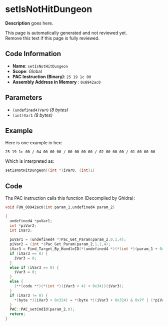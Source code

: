 # setIsNotHitDungeon

**Description** goes here.

This page is automatically generated and not reviewed yet.<br>Remove this text if this page is fully reviewed.

## Code Information

- **Name**: `setIsNotHitDungeon`
- **Scope**: Global
- **PAC Instruction (Binary)**: `25 19 1c 00`
- **Assembly Address in Memory** : `0x8942ac0`

## Parameters

- `(undefined4)Var0` *(8 bytes)*
- `(int)Var1` *(8 bytes)*

## Example

Here is one example in hex:

```25 19 1c 00 / 04 00 00 00 / 00 00 00 00 / 02 00 00 00 / 01 00 00 00```

Which is interpreted as:

```c
setIsNotHitDungeon((int *)iVar0, (int)1)
```

## Code

Ths PAC instruction calls this function (Decompiled by Ghidra):

```c
void FUN_08942ac0(int param_1,undefined4 param_2)

{
  undefined4 *puVar1;
  int *piVar2;
  int iVar3;
  
  puVar1 = (undefined4 *)Pac_Get_Param(param_2,0,1,4);
  piVar2 = (int *)Pac_Get_Param(param_2,1,1,4);
  iVar3 = Find_Target_By_HandleID(*(undefined4 *)(*(int *)(param_1 + 0x10) + 0xe8),*puVar1,1);
  if (iVar3 == 0) {
    iVar3 = 0;
  }
  else if (iVar3 == 0) {
    iVar3 = 0;
  }
  else {
    (**(code **)(*(int *)(iVar3 + 4) + 0x34))(iVar3);
  }
  if (iVar3 != 0) {
    *(byte *)(iVar3 + 0x324) = *(byte *)(iVar3 + 0x324) & 0x7f | (*piVar2 != 0) << 7;
  }
  PAC::PAC_setCmdId(param_2,0);
  return;
}
```

